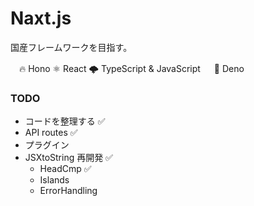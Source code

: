 # Naxt.js

国産フレームワークを目指す。

  　🔥 Hono
    ⚛  React
    🌩 TypeScript & JavaScript
 　 🦕 Deno

<!-- Demo: [https://naxt-demo.deno.dev](https://naxt-demo.deno.dev) -->

### TODO
- コードを整理する ✅
- API routes ✅
- プラグイン
- JSXtoString 再開発 ✅
    - HeadCmp ✅
    - Islands
    - ErrorHandling
